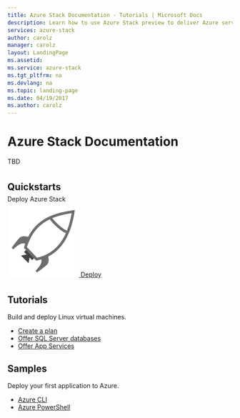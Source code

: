 ```yaml
---
title: Azure Stack Documentation - Tutorials | Microsoft Docs
description: Learn how to use Azure Stack preview to deliver Azure services from your datacenter. Learn and demonstrate features from a proof of concept environment.
services: azure-stack
author: carolz
manager: carolz
layout: LandingPage
ms.assetid: 
ms.service: azure-stack
ms.tgt_pltfrm: na
ms.devlang: na
ms.topic: landing-page
ms.date: 04/19/2017
ms.author: carolz
---
```


<div class="content">
    <h1>Azure Stack Documentation</h1>
    <p style="padding-bottom: 0px; max-width: 1050px;">TBD</p>
<h2 style="margin-top: 36px; margin-bottom: 0px;">Quickstarts</h2>
<p style="margin-top: 6px; margin-bottom: 6px;">Deploy Azure Stack</p>
<div class="ico48Case">
    <div class="ico48Link">
        <a href="/azure/azure-stack/azure-stack-deploy">
            <img src="media/index/deploy.svg" alt="">
            <span>Deploy</span>
        </a>
    </div>
<div>
<div class="columnHolder">
    <div class="column50">
        <h2 style="margin-top: 36px">Tutorials</h2>
        <p>Build and deploy Linux virtual machines.</p>
        <ul class="spaced">
            <li><a href="/azure/azure-stack/azure-stack-create-plan">Create a plan</a></li>
            <li><a href="/azure-stack/azure-stack-sql-resource-provider-deploy">Offer SQL Server databases</a></li>
            <li><a href="/azure/azure-stack/azure-stack-app-service-overview">Offer App Services</a></li>
        </ul>
        <h2>Samples</h2>
        <p>Deploy your first application to Azure.</p>
        <ul class="spaced">
            <li><a href="/azure/virtual-machines/virtual-machines-linux-cli-samples">Azure CLI</a></li>
            <li><a href="/azure/virtual-machines/virtual-machines-linux-powershell-samples">Azure PowerShell</a></li>
        </ul>
    </div>
</div>
</div>
